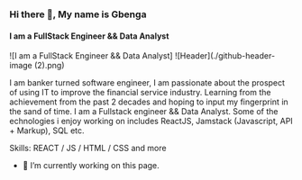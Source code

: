 ### Hi there 👋, My name is Gbenga 
#### I am a FullStack Engineer && Data Analyst
![I am a FullStack Engineer && Data Analyst] ![Header](./github-header-image (2).png)

I am banker turned software engineer, I am passionate about the prospect of using IT to improve the financial service industry. Learning from the achievement from the past
2 decades and hoping to input my fingerprint in the sand of time.
I am a Fullstack engineer && Data Analyst. Some of the echnologies i enjoy working on includes ReactJS, Jamstack (Javascript, API + Markup), SQL etc.

Skills: REACT / JS / HTML / CSS and more

- 🔭 I’m currently working on this page. 




